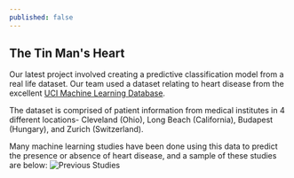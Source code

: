 ```yaml
---
published: false
---
```


## The Tin Man's Heart

Our latest project involved creating a predictive classification model from a real life dataset.  Our team used a dataset relating to heart disease from the excellent [UCI Machine Learning Database](https://archive.ics.uci.edu/ml/datasets/Heart+Disease).  

The dataset is comprised of patient information from medical institutes in 4 different locations- Cleveland (Ohio), Long Beach (California), Budapest (Hungary), and Zurich (Switzerland).  

Many machine learning studies have been done using this data to predict the presence or absence of heart disease, and a sample of these studies are below:
![Previous Studies]({{site.baseurl}}/http://i.imgur.com/i99oBMz.png)
